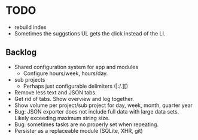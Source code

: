 # TODO

* rebuild index
* Sometimes the suggstions UL gets the click instead of the LI.

## Backlog
* Shared configuration system for app and modules
  * Configure hours/week, hours/day.
* sub projects
  * Perhaps just configurable delimiters (|:/.][)
* Remove less text and JSON tabs.
* Get rid of tabs.  Show overview and log together.
* Show volume per project/sub project for day, week, month, quarter year
* Bug: JSON exporter does not include full data with large data sets.  Likely exceeding maximum string size.
* Bug: sometimes tasks are no properly set when repeating.
* Persister as a replaceable module (SQLite, XHR, git)
